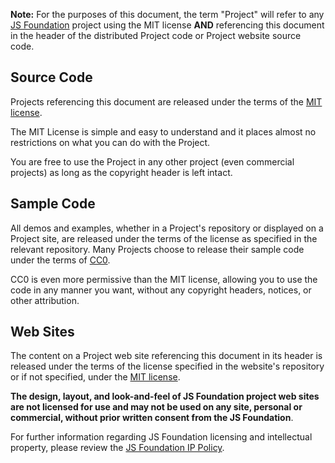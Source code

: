 <script>{
	"title": "License"
}</script>

**Note:** For the purposes of this document, the term "Project" will refer to any [JS Foundation](https://js.foundation) project using the MIT license **AND** referencing this document in the header of the distributed Project code or Project website source code.

## Source Code

Projects referencing this document are released under the terms of the [MIT license](https://tldrlegal.com/license/mit-license).

The MIT License is simple and easy to understand and it places almost no restrictions on what you can do with the Project.

You are free to use the Project in any other project (even commercial projects) as long as the copyright header is left intact.

## Sample Code

All demos and examples, whether in a Project's repository or displayed on a Project site, are released under the terms of the license as specified in the relevant repository. Many Projects choose to release their sample code under the terms of [CC0](https://tldrlegal.com/l/cc0-1.0).

CC0 is even more permissive than the MIT license, allowing you to use the code in any manner you want, without any copyright headers, notices, or other attribution.

## Web Sites

The content on a Project web site referencing this document in its header is released under the terms of the license specified in the website's repository or if not specified, under the [MIT license](https://tldrlegal.com/license/mit-license).

**The design, layout, and look-and-feel of JS Foundation project web sites are not licensed for use and may not be used on any site, personal or commercial, without prior written consent from the JS Foundation**.

For further information regarding JS Foundation licensing and intellectual property, please review the [JS Foundation IP Policy](https://js.foundation/pdf/ip-policy.pdf).
